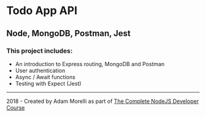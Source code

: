 # Todo App API
## Node, MongoDB, Postman, Jest
### This project includes:
* An introduction to Express routing, MongoDB and Postman
* User authentication
* Async / Await functions
* Testing with Expect (Jest)
___
2018 - Created by Adam Morelli as part of [The Complete NodeJS Developer Course](https://www.udemy.com/the-complete-nodejs-developer-course-2/learn/v4/content)